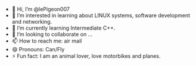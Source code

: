 - 👋 Hi, I’m @lePigeon007
- 👀 I’m interested in learning about LINUX systems, software development and networking.
- 🌱 I’m currently learning Intermediate C++.
- 💞️ I’m looking to collaborate on ...
- 📫 How to reach me: air mail
- 😄 Pronouns: Can/Fly
- ⚡ Fun fact: I am an animal lover, love motorbikes and planes.

<!---
DuncJNR/DuncJNR is a ✨ special ✨ repository because its `README.md` (this file) appears on your GitHub profile.
You can click the Preview link to take a look at your changes.
--->
